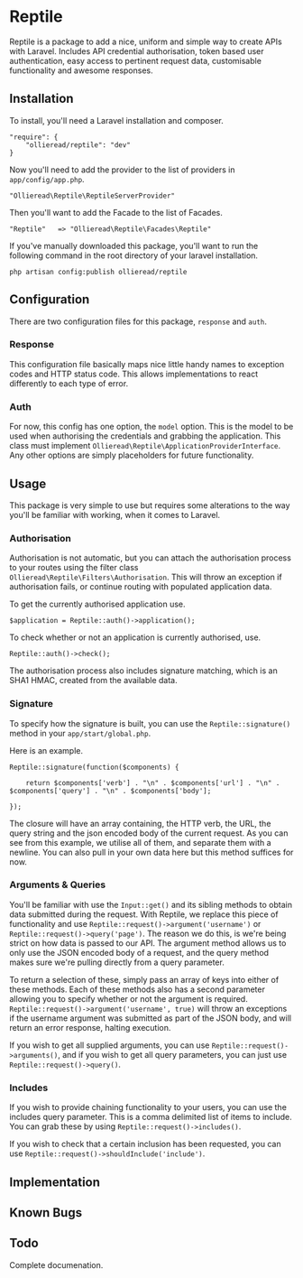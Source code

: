 Reptile
=======

Reptile is a package to add a nice, uniform and simple way to create APIs with Laravel. Includes API credential
authorisation, token based user authentication, easy access to pertinent request data, customisable functionality
and awesome responses.

Installation
-------

To install, you'll need a Laravel installation and composer.

    "require": {
        "ollieread/reptile": "dev"
    }

Now you'll need to add the provider to the list of providers in `app/config/app.php`.

    "Ollieread\Reptile\ReptileServerProvider"

Then you'll want to add the Facade to the list of Facades.

    "Reptile"   => "Ollieread\Reptile\Facades\Reptile"

If you've manually downloaded this package, you'll want to run the following command in the root directory of your
laravel installation.

    php artisan config:publish ollieread/reptile

Configuration
------

There are two configuration files for this package, `response` and `auth`.

### Response

This configuration file basically maps nice little handy names to exception codes and HTTP status code. This allows implementations
to react differently to each type of error.

### Auth

For now, this config has one option, the `model` option. This is the model to be used when authorising the credentials
and grabbing the application. This class must implement `Ollieread\Reptile\ApplicationProviderInterface`. Any other options
are simply placeholders for future functionality.

Usage
------

This package is very simple to use but requires some alterations to the way you'll be familiar with working, when it comes to
Laravel.

### Authorisation

Authorisation is not automatic, but you can attach the authorisation process to your routes using the filter class
`Ollieread\Reptile\Filters\Authorisation`. This will throw an exception if authorisation fails, or continue routing
with populated application data.

To get the currently authorised application use.

    $application = Reptile::auth()->application();

To check whether or not an application is currently authorised, use.

    Reptile::auth()->check();

The authorisation process also includes signature matching, which is an SHA1 HMAC, created from the available data.

### Signature

To specify how the signature is built, you can use the `Reptile::signature()` method in your `app/start/global.php`.

Here is an example.

    Reptile::signature(function($components) {

        return $components['verb'] . "\n" . $components['url'] . "\n" . $components['query'] . "\n" . $components['body'];

    });

The closure will have an array containing, the HTTP verb, the URL, the query string and the json encoded body of the current request.
As you can see from this example, we utilise all of them, and separate them with a newline. You can also pull in your own
data here but this method suffices for now.

### Arguments & Queries

You'll be familiar with use the `Input::get()` and its sibling methods to obtain data submitted during the request. With
Reptile, we replace this piece of functionality and use `Reptile::request()->argument('username')` or
`Reptile::request()->query('page')`. The reason we do this, is we're being strict on how data is passed to our API. The argument
method allows us to only use the JSON encoded body of a request, and the query method makes sure we're pulling directly
from a query parameter.

To return a selection of these, simply pass an array of keys into either of these methods. Each of these methods also has a second
parameter allowing you to specify whether or not the argument is required. `Reptile::request()->argument('username', true)` will throw
an exceptions if the username argument was submitted as part of the JSON body, and will return an error response, halting execution.

If you wish to get all supplied arguments, you can use `Reptile::request()->arguments()`, and if you wish to get all query
parameters, you can just use `Reptile::request()->query()`.

### Includes

If you wish to provide chaining functionality to your users, you can use the includes query parameter. This is a comma
delimited list of items to include. You can grab these by using `Reptile::request()->includes()`.

If you wish to check that a certain inclusion has been requested, you can use `Reptile::request()->shouldInclude('include')`.

Implementation
------

Known Bugs
------

Todo
------

Complete documenation.
